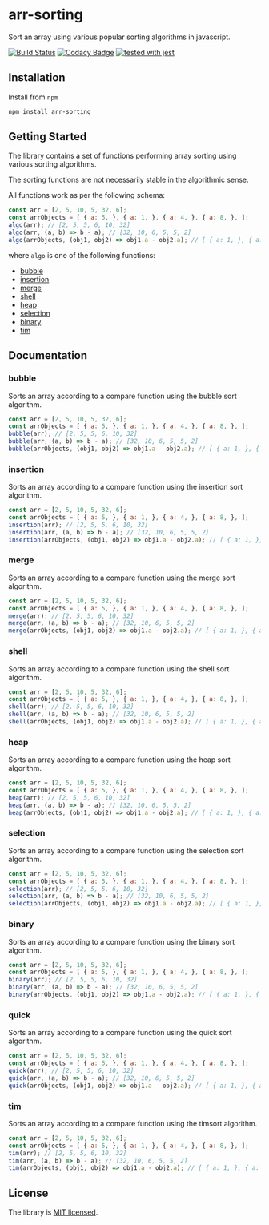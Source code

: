 # arr-sorting

Sort an array using various popular sorting algorithms in javascript.

[![Build Status](https://travis-ci.org/boristane/arr-sorting.svg?branch=master)](https://travis-ci.org/boristane/arr-sorting) [![Codacy Badge](https://api.codacy.com/project/badge/Grade/6f4ef9df6de64d15b32d824c89b05b5e)](https://www.codacy.com/app/boris.tane/arr-sorting?utm_source=github.com&utm_medium=referral&utm_content=boristane/arr-sorting&utm_campaign=Badge_Grade) [![tested with jest](https://img.shields.io/badge/tested_with-jest-99424f.svg)](https://github.com/facebook/jest)

## Installation

Install from `npm`

```bash
npm install arr-sorting
```

## Getting Started

The library contains a set of functions performing array sorting using various sorting algorithms.

The sorting functions are not necessarily stable in the algorithmic sense.

All functions work as per the following schema:

```js
const arr = [2, 5, 10, 5, 32, 6];
const arrObjects = [ { a: 5, }, { a: 1, }, { a: 4, }, { a: 8, }, ];
algo(arr); // [2, 5, 5, 6, 10, 32]
algo(arr, (a, b) => b - a); // [32, 10, 6, 5, 5, 2]
algo(arrObjects, (obj1, obj2) => obj1.a - obj2.a); // [ { a: 1, }, { a: 4, }, { a: 5, }, { a: 8, } ]
```

where `algo` is one of the following functions:

-   [bubble](#bubble)
-   [insertion](#insertion)
-   [merge](#merge)
-   [shell](#shell)
-   [heap](#heap)
-   [selection](#selection)
-   [binary](#binary)
-   [tim](#tim)

## Documentation

### bubble

Sorts an array according to a compare function using the bubble sort algorithm.

```js
const arr = [2, 5, 10, 5, 32, 6];
const arrObjects = [ { a: 5, }, { a: 1, }, { a: 4, }, { a: 8, }, ];
bubble(arr); // [2, 5, 5, 6, 10, 32]
bubble(arr, (a, b) => b - a); // [32, 10, 6, 5, 5, 2]
bubble(arrObjects, (obj1, obj2) => obj1.a - obj2.a); // [ { a: 1, }, { a: 4, }, { a: 5, }, { a: 8, } ]
```

### insertion

Sorts an array according to a compare function using the insertion sort algorithm.

```js
const arr = [2, 5, 10, 5, 32, 6];
const arrObjects = [ { a: 5, }, { a: 1, }, { a: 4, }, { a: 8, }, ];
insertion(arr); // [2, 5, 5, 6, 10, 32]
insertion(arr, (a, b) => b - a); // [32, 10, 6, 5, 5, 2]
insertion(arrObjects, (obj1, obj2) => obj1.a - obj2.a); // [ { a: 1, }, { a: 4, }, { a: 5, }, { a: 8, } ]
```

### merge

Sorts an array according to a compare function using the merge sort algorithm.

```js
const arr = [2, 5, 10, 5, 32, 6];
const arrObjects = [ { a: 5, }, { a: 1, }, { a: 4, }, { a: 8, }, ];
merge(arr); // [2, 5, 5, 6, 10, 32]
merge(arr, (a, b) => b - a); // [32, 10, 6, 5, 5, 2]
merge(arrObjects, (obj1, obj2) => obj1.a - obj2.a); // [ { a: 1, }, { a: 4, }, { a: 5, }, { a: 8, } ]
```

### shell

Sorts an array according to a compare function using the shell sort algorithm.

```js
const arr = [2, 5, 10, 5, 32, 6];
const arrObjects = [ { a: 5, }, { a: 1, }, { a: 4, }, { a: 8, }, ];
shell(arr); // [2, 5, 5, 6, 10, 32]
shell(arr, (a, b) => b - a); // [32, 10, 6, 5, 5, 2]
shell(arrObjects, (obj1, obj2) => obj1.a - obj2.a); // [ { a: 1, }, { a: 4, }, { a: 5, }, { a: 8, } ]
```

### heap

Sorts an array according to a compare function using the heap sort algorithm.

```js
const arr = [2, 5, 10, 5, 32, 6];
const arrObjects = [ { a: 5, }, { a: 1, }, { a: 4, }, { a: 8, }, ];
heap(arr); // [2, 5, 5, 6, 10, 32]
heap(arr, (a, b) => b - a); // [32, 10, 6, 5, 5, 2]
heap(arrObjects, (obj1, obj2) => obj1.a - obj2.a); // [ { a: 1, }, { a: 4, }, { a: 5, }, { a: 8, } ]
```

### selection

Sorts an array according to a compare function using the selection sort algorithm.

```js
const arr = [2, 5, 10, 5, 32, 6];
const arrObjects = [ { a: 5, }, { a: 1, }, { a: 4, }, { a: 8, }, ];
selection(arr); // [2, 5, 5, 6, 10, 32]
selection(arr, (a, b) => b - a); // [32, 10, 6, 5, 5, 2]
selection(arrObjects, (obj1, obj2) => obj1.a - obj2.a); // [ { a: 1, }, { a: 4, }, { a: 5, }, { a: 8, } ]
```

### binary

Sorts an array according to a compare function using the binary sort algorithm.

```js
const arr = [2, 5, 10, 5, 32, 6];
const arrObjects = [ { a: 5, }, { a: 1, }, { a: 4, }, { a: 8, }, ];
binary(arr); // [2, 5, 5, 6, 10, 32]
binary(arr, (a, b) => b - a); // [32, 10, 6, 5, 5, 2]
binary(arrObjects, (obj1, obj2) => obj1.a - obj2.a); // [ { a: 1, }, { a: 4, }, { a: 5, }, { a: 8, } ]
```

### quick

Sorts an array according to a compare function using the quick sort algorithm.

```js
const arr = [2, 5, 10, 5, 32, 6];
const arrObjects = [ { a: 5, }, { a: 1, }, { a: 4, }, { a: 8, }, ];
quick(arr); // [2, 5, 5, 6, 10, 32]
quick(arr, (a, b) => b - a); // [32, 10, 6, 5, 5, 2]
quick(arrObjects, (obj1, obj2) => obj1.a - obj2.a); // [ { a: 1, }, { a: 4, }, { a: 5, }, { a: 8, } ]
```

### tim

Sorts an array according to a compare function using the timsort algorithm.

```js
const arr = [2, 5, 10, 5, 32, 6];
const arrObjects = [ { a: 5, }, { a: 1, }, { a: 4, }, { a: 8, }, ];
tim(arr); // [2, 5, 5, 6, 10, 32]
tim(arr, (a, b) => b - a); // [32, 10, 6, 5, 5, 2]
tim(arrObjects, (obj1, obj2) => obj1.a - obj2.a); // [ { a: 1, }, { a: 4, }, { a: 5, }, { a: 8, } ]
```


## License

The library is [MIT licensed](LICENSE).
